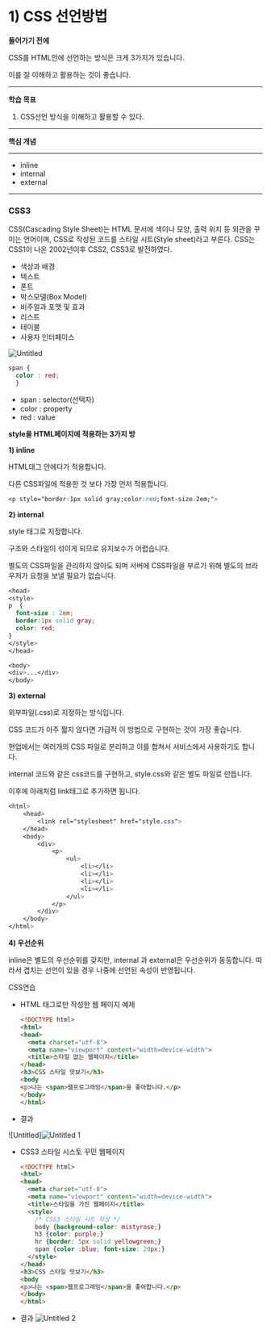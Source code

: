 # 1) CSS 선언방법

**들어가기 전에**

CSS를 HTML안에 선언하는 방식은 크게 3가지가 있습니다.

이를 잘 이해하고 활용하는 것이 좋습니다.

---

**학습 목표**

1) CSS선언 방식을 이해하고 활용할 수 있다.

---

**핵심 개념**

---

- inline
- internal
- external

---

### CSS3

CSS(Cascading Style Sheet)는 HTML 문서에 색이나 모양, 출력 위치 등 외관을 꾸미는 언어이며, CSS로 작성된 코드를 스타일 시트(Style sheet)라고 부른다.
CSS는 CSS1이 나온 2002년이후 CSS2, CSS3로 발전하였다.

- 색상과 배경
- 텍스트
- 폰트
- 박스모델(Box Model)
- 비주얼과 포맷 및 효과
- 리스트
- 테이블
- 사용자 인터페이스

![Untitled](https://user-images.githubusercontent.com/56623911/136562242-6affd845-3010-4e63-9c78-55e9df9bdd0b.png)


```css
span {
  color : red;
  }
```

- span : selector(선택자)
- color : property
- red : value

**style을 HTML페이지에 적용하는 3가지 방**

**1) inline**

HTML태그 안에다가 적용합니다.

다른 CSS파일에 적용한 것 보다 가장 먼저 적용합니다.

```css
<p style="border:1px solid gray;color:red;font-size:2em;">
```

**2) internal**

style 태그로 지정합니다.

구조와 스타일이 섞이게 되므로 유지보수가 어렵습니다.

별도의 CSS파일을 관리하지 않아도 되며 서버에 CSS파일을 부르기 위해 별도의 브라우저가 요청을 보낼 필요가 없습니다.

```css
<head>
<style>
p  {
  font-size : 2em;
  border:1px solid gray;
  color: red;
}
</style>
</head>

<body>
<div>...</div>
</body>
```

**3) external**

외부파일(.css)로 지정하는 방식입니다.

CSS 코드가 아주 짧지 않다면 가급적 이 방법으로 구현하는 것이 가장 좋습니다.

현업에서는 여러개의 CSS 파일로 분리하고 이를 합쳐서 서비스에서 사용하기도 합니다.

internal 코드와 같은 css코드를 구현하고, style.css와 같은 별도 파일로 만듭니다.

이후에 아래처럼 link태그로 추가하면 됩니다.

```css
<html>
	<head>
		<link rel="stylesheet" href="style.css">
	</head>
	<body>
		<div>
			<p>
				<ul>
					<li></li>
					<li></li>
					<li></li>
					<li></li>
				</ul>
			</p>
		</div>
	</body>
</html>
```

**4) 우선순위**

inline은 별도의 우선순위를 갖지만, internal 과 external은 우선순위가 동등합니다. 따라서 겹치는 선언이 있을 경우 나중에 선언된 속성이 반영됩니다.

CSS연습

- HTML 태그로만 작성한 웹 페이지 예제
    
    ```html
    <!DOCTYPE html>
    <html>
    <head>
      <meta charset="utf-8">
      <meta name="viewport" content="width=device-width">
      <title>스타일 없는 웹페이지</title>
    </head>
    <h3>CSS 스타일 맛보기</h3>
    <body
    <p>나는 <span>웹프로그래밍</span>을 좋아합니다.</p>
    </body>
    </html>
    ```
    
- 결과
    
![Untitled]![Untitled 1](https://user-images.githubusercontent.com/56623911/136562339-5a1b1d20-07be-4359-8122-b2d3edacfda9.png)


- CSS3 스타일 시스토 꾸민 웹페이지
    
    ```html
    <!DOCTYPE html>
    <html>
    <head>
      <meta charset="utf-8">
      <meta name="viewport" content="width=device-width">
      <title>스타일을 가진 웹페이지</title>
      <style>
        /* CSS3 스타일 시트 작성 */
        body {background-color: mistyrose;}
        h3 {color: purple;}
        hr {border: 5px solid yellowgreen;}
        span {color :blue; font-size: 20px;}
      </style>
    </head>
    <h3>CSS 스타일 맛보기</h3>
    <body
    <p>나는 <span>웹프로그래밍</span>을 좋아합니다.</p>
    </body>
    </html>
    ```
    
- 결과
![Untitled 2](https://user-images.githubusercontent.com/56623911/136562375-9601d166-e43c-4314-8148-5d2c5c6f0d73.png)


